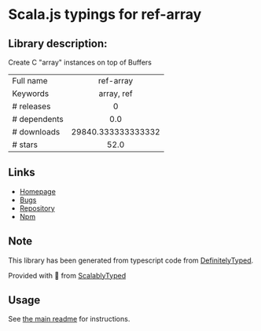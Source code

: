 
# Scala.js typings for ref-array


## Library description:
Create C "array" instances on top of Buffers

|                    |                 |
| ------------------ | :-------------: |
| Full name          | ref-array |
| Keywords           | array, ref |
| # releases         | 0 |
| # dependents       | 0.0 |
| # downloads        | 29840.333333333332 |
| # stars            | 52.0 |

## Links
- [Homepage](https://github.com/TooTallNate/ref-array#readme)
- [Bugs](https://github.com/TooTallNate/ref-array/issues)
- [Repository](https://github.com/TooTallNate/ref-array)
- [Npm](https://www.npmjs.com/package/ref-array)
    


## Note
This library has been generated from typescript code from [DefinitelyTyped](https://definitelytyped.org).

Provided with :purple_heart: from [ScalablyTyped](https://github.com/oyvindberg/ScalablyTyped)

## Usage
See [the main readme](../../readme.md) for instructions.


